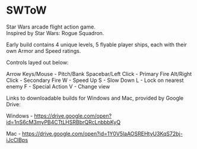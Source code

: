 # SWToW
Star Wars arcade flight action game.  
Inspired by Star Wars: Rogue Squadron.

Early build contains 4 unique levels, 5 flyable player ships, each with their own Armor and Speed ratings.

Controls layed out below:

Arrow Keys/Mouse - Pitch/Bank
Spacebar/Left Click - Primary Fire
Alt/Right Click - Secondary Fire
W - Speed Up
S - Slow Down
L - Lock on nearest enemy
F - Special Action
V - Change view

Links to downloadable builds for Windows and Mac, provided by Google Drive:

Windows - https://drive.google.com/open?id=1nS6cM3myPB4CTtLHSRBbrQRcLnbbbKyQ

Mac - https://drive.google.com/open?id=1Y0V5laAOSREHtyU3KqS72bj-iJcCIBps
